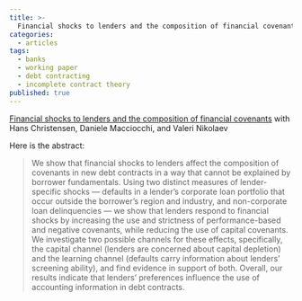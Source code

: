 ```yaml
---
title: >-
  Financial shocks to lenders and the composition of financial covenants
categories:
  - articles
tags:
  - banks
  - working paper
  - debt contracting
  - incomplete contract theory
published: true
---
```


[Financial shocks to lenders and the composition of financial covenants](https://papers.ssrn.com/sol3/papers.cfm?abstract_id=3079996)
with Hans Christensen, Daniele Macciocchi, and Valeri Nikolaev

Here is the abstract:

> We show that financial shocks to lenders affect the composition of covenants in new debt contracts in a way that cannot be explained by borrower fundamentals. Using two distinct measures of lender-specific shocks — defaults in a lender’s corporate loan portfolio that occur outside the borrower’s region and industry, and non-corporate loan delinquencies — we show that lenders respond to financial shocks by increasing the use and strictness of performance-based and negative covenants, while reducing the use of capital covenants. We investigate two possible channels for these effects, specifically, the capital channel (lenders are concerned about capital depletion) and the learning channel (defaults carry information about lenders’ screening ability), and find evidence in support of both. Overall, our results indicate that lenders’ preferences influence the use of accounting information in debt contracts.  
